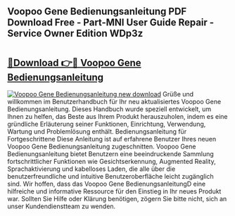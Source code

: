 ## Voopoo Gene Bedienungsanleitung PDF Download Free - Part-MNl User Guide Repair - Service Owner Edition WDp3z

# <h2><a href="http://df5gpb1.blite.top/?on=Voopoo+Gene+Bedienungsanleitung">🔗Download 👉🔴 Voopoo Gene Bedienungsanleitung</a></h2>

[![Voopoo Gene Bedienungsanleitung new download](https://i.imgur.com/lujVjoI.png)](http://df5gpb1.blite.top/?on=Voopoo+Gene+Bedienungsanleitung)
Grüße und willkommen im Benutzerhandbuch für Ihr neu aktualisiertes Voopoo Gene Bedienungsanleitung. Dieses Handbuch wurde speziell entwickelt, um Ihnen zu helfen, das Beste aus Ihrem Produkt herauszuholen, indem es eine gründliche Erläuterung seiner Funktionen, Einrichtung, Verwendung, Wartung und Problemlösung enthält. Bedienungsanleitung für Fortgeschrittene Diese Anleitung ist auf erfahrene Benutzer Ihres neuen Voopoo Gene Bedienungsanleitung zugeschnitten. Voopoo Gene Bedienungsanleitung bietet Benutzern eine beeindruckende Sammlung fortschrittlicher Funktionen wie Gesichtserkennung, Augmented Reality, Sprachaktivierung und kabelloses Laden, die alle über die benutzerfreundliche und intuitive Benutzeroberfläche leicht zugänglich sind. Wir hoffen, dass das Voopoo Gene BedienungsanleitungD eine hilfreiche und informative Ressource für den Einstieg in Ihr neues Produkt war. Sollten Sie Hilfe oder Klärung benötigen, zögern Sie bitte nicht, sich an unser Kundendienstteam zu wenden.

